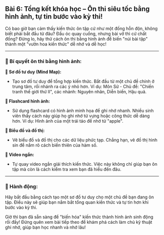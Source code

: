 ## Bài 6: Tổng kết khóa học – Ôn thi siêu tốc bằng hình ảnh, tự tin bước vào kỳ thi!

Có bao giờ bạn cảm thấy kiến thức ôn tập cứ như một đống hỗn độn, không biết phải bắt đầu từ đâu? Đầu óc quay cuồng, nhưng bài vở thì cứ chất đống? Đừng lo, hãy thử cách ôn thi bằng hình ảnh để biến "núi bài tập" thành một "vườn hoa kiến thức" dễ nhớ và dễ học!

---

### 📌 Bí quyết ôn thi bằng hình ảnh:

**🔹 Sơ đồ tư duy (Mind Map):**
- Tạo sơ đồ tư duy để tổng hợp kiến thức. Bắt đầu từ một chủ đề chính ở trung tâm, rồi nhánh ra các ý nhỏ hơn. Ví dụ: Môn Sử - Chủ đề: "Chiến tranh thế giới thứ II", các nhánh: Nguyên nhân, Diễn biến, Hậu quả.

**🔹 Flashcard hình ảnh:**
- Sử dụng flashcard có hình ảnh minh họa để ghi nhớ nhanh. Nhiều sinh viên thấy cách này giúp họ ghi nhớ từ vựng hoặc công thức dễ dàng hơn. Ví dụ: Hình ảnh của một trái táo để nhớ từ "apple".

**🔹 Biểu đồ và đồ thị:**
- Vẽ biểu đồ và đồ thị cho các dữ liệu phức tạp. Chẳng hạn, vẽ đồ thị hình sin để nắm rõ cách biến thiên của hàm số.

**🔹 Video ngắn:**
- Tự quay video ngắn giải thích kiến thức. Việc này không chỉ giúp bạn ôn tập mà còn là cách kiểm tra xem bạn đã hiểu đến đâu.

---

### 🚀 Hành động:

Hãy bắt đầu bằng cách tạo một sơ đồ tư duy cho một chủ đề bạn đang ôn tập. Điều này sẽ giúp bạn nắm bắt tổng quan kiến thức và tự tin hơn khi bước vào kỳ thi.

Giờ thì bạn đã sẵn sàng để "biến hóa" kiến thức thành hình ảnh sinh động rồi đấy! Đừng quên xem bài tiếp theo để khám phá cách làm chủ kỹ thuật ghi nhớ, giúp bạn học nhanh và nhớ lâu!